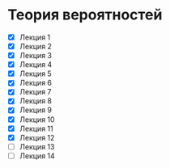 # Теория вероятностей

- [x] Лекция 1
- [x] Лекция 2
- [x] Лекция 3
- [x] Лекция 4
- [x] Лекция 5
- [x] Лекция 6
- [x] Лекция 7
- [x] Лекция 8
- [x] Лекция 9
- [x] Лекция 10
- [x] Лекция 11
- [x] Лекция 12
- [ ] Лекция 13
- [ ] Лекция 14
